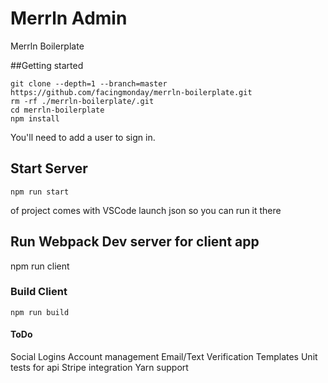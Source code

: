 # Merrln Admin
Merrln Boilerplate

##Getting started

```
git clone --depth=1 --branch=master https://github.com/facingmonday/merrln-boilerplate.git
rm -rf ./merrln-boilerplate/.git
cd merrln-boilerplate
npm install
```

You'll need to add a user to sign in.

## Start Server
```
npm run start
```
of project comes with VSCode launch json so you can run it there

## Run Webpack Dev server for client app
npm run client

### Build Client
```
npm run build
```

#### ToDo
Social Logins
Account management
Email/Text Verification
Templates
Unit tests for api
Stripe integration
Yarn support